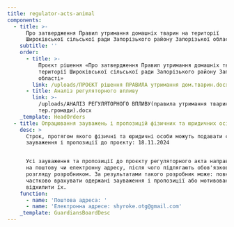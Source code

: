 ```yaml
---
title: regulator-acts-animal
components:
  - title: >-
      Про затвердження Правил утримання домашніх тварин на території
      Широківської сільської ради Запорізького району Запорізької області
    subtitle: ''
    order:
      - title: >-
          Проєкт рішення «Про затвердження Правил утримання домашніх тварин на
          території Широківської сільської ради Запорізького району Запорізької
          області»
        link: /uploads/ПРОЄКТ рішення ПРАВИЛА утримання дом.тварин.docx
      - title: Аналіз регуляторного впливу
        link: >-
          /uploads/АНАЛІЗ РЕГУЛЯТОРНОГО ВПЛИВУ(правила утримання тварин на
          тер.громади).docx
    _template: HeadOrders
  - title: Опрацювання зауважень і пропозицій фізичних та юридичних осіб
    desc: >
      Строк, протягом якого фізичні та юридичні особи можуть подавати свої
      зауваження і пропозиції до проєкту: 18.11.2024 


      Усі зауваження та пропозиції до проєкту регуляторного акта направляється
      на поштову чи електронну адресу, після чого підлягають обов'язковому
      розгляду розробником. За результатами такого розробник може: повністю або
      частково врахувати одержані зауваження і пропозиції або мотивовано
      відхилити їх. 
    function:
      - name: 'Поштова адреса: '
      - name: 'Електронна адресе: shyroke.otg@gmail.com'
    _template: GuardiansBoardDesc
---
```


